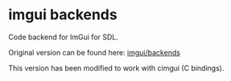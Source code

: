 # imgui backends

Code backend for ImGui for SDL.

Original version can be found here: [imgui/backends](https://github.com/ocornut/imgui/tree/master/backends)

This version has been modified to work with cimgui (C bindings).
